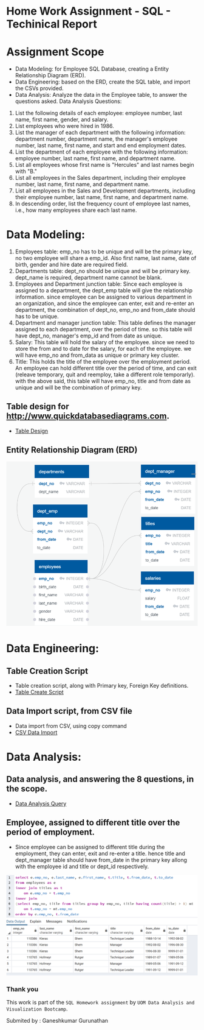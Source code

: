 # Home Work Assignment - SQL - Techinical Report

# Assignment Scope

* Data Modeling: for Employee SQL Database, creating a Entity Relationship Diagram (ERD).
* Data Engineering: based on the ERD, create the SQL table, and import the CSVs provided.
* Data Analysis: Analyze the data in the Employee table, to answer the questions asked. 
Data Analysis Questions:
1. List the following details of each employee: employee number, last name, first name, gender, and salary.
2. List employees who were hired in 1986.
3. List the manager of each department with the following information: department number, department name, the manager's employee number, last name, first name, and start and end employment dates.
4. List the department of each employee with the following information: employee number, last name, first name, and department name.
5. List all employees whose first name is "Hercules" and last names begin with "B."
6. List all employees in the Sales department, including their employee number, last name, first name, and department name.
7. List all employees in the Sales and Development departments, including their employee number, last name, first name, and department name.
8. In descending order, list the frequency count of employee last names, i.e., how many employees share each last name.

# Data Modeling:
1. Employees table: 
    emp_no has to be unique and will be the primary key, no two employee will share a emp_id.
    Also first name, last name, date of birth, gender and hire date are required field. 
2. Departments table:
    dept_no should be unique and will be primary key.
    dept_name is required, department name cannot be blank.
3. Employees and Department junction table: 
    Since each employee is assigned to a department, the dept_emp table will give the relationship information.
    since employee can be assigned to various department in an organization, and since the employee can enter, exit and re-enter an department, the combination of dept_no, emp_no and from_date should has to be unique. 
4. Department and manager junction table:
    This table defines the manager assigned to each department, over the period of time. 
    so this table will have dept_no, manager's emp_id and from date as unique. 
5. Salary:
    This table will hold the salary of the employee.
    since we need to store the from and to date for the salary, for each of the employee. we will have emp_no and from_data as unique or primary key cluster. 
6. Title:
    This holds the title of the employee over the employment period. 
    An employee can hold different title over the period of time, and can exit (releave temporary, quit and reemploy, take a different role temporarly).
    with the above said, this table will have emp_no, title and from date as unique and will be the combination of primary key. 

## Table design for http://www.quickdatabasediagrams.com.
* [Table Design](Table_Design.txt)

## Entity Relationship Diagram (ERD)

![Entity Relationship Diagram](ERD_EmployeeSQL.png)

# Data Engineering:

## Table Creation Script
* Table creation script, along with Primary key, Foreign Key definitions. 
* [Table Create Script](Table_Create_Script.sql)

## Data Import script, from CSV file
* Data import from CSV, using copy command
* [CSV Data Import](CSV_Import_Query.sql)

# Data Analysis:
## Data analysis, and answering the 8 questions, in the scope.
* [Data Analysis Query](Data_Analysis_Query.sql)

## Employee, assigned to different title over the period of employment.
* Since employee can be assigned to different title during the employment, they can enter, exit and re-enter a title. hence title and dept_manager table should have from_date in the primary key allong with the employee id and title or dept_id respectively.

![Employee with repeated title](Analysis/Employee_Same_Title_Different_Time_Period.png)

### Thank you 

This work is part of the `SQL Homework assignment` by `UOM Data Analysis and Visualization Bootcamp`.

Submited by : Ganeshkumar Gurunathan
